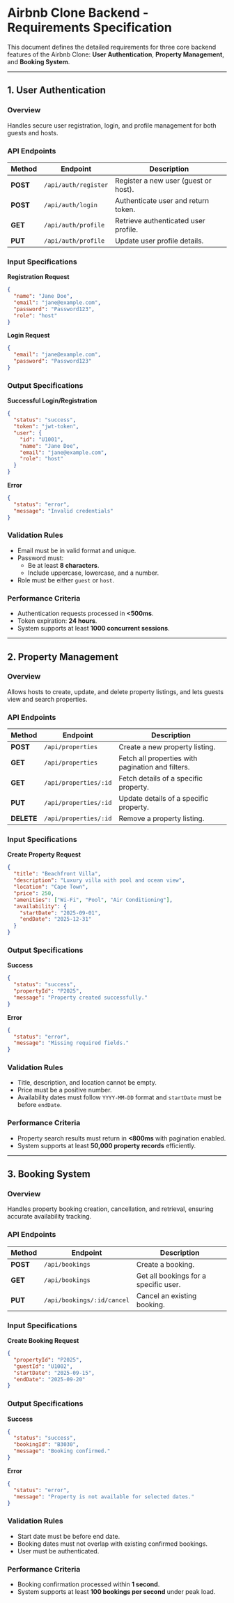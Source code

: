# Airbnb Clone Backend - Requirements Specification

This document defines the detailed requirements for three core backend features of the Airbnb Clone: **User Authentication**, **Property Management**, and **Booking System**.

---

## **1. User Authentication**

### **Overview**

Handles secure user registration, login, and profile management for both guests and hosts.

### **API Endpoints**

| Method   | Endpoint             | Description                          |
| -------- | -------------------- | ------------------------------------ |
| **POST** | `/api/auth/register` | Register a new user (guest or host). |
| **POST** | `/api/auth/login`    | Authenticate user and return token.  |
| **GET**  | `/api/auth/profile`  | Retrieve authenticated user profile. |
| **PUT**  | `/api/auth/profile`  | Update user profile details.         |

### **Input Specifications**

**Registration Request**

```json
{
  "name": "Jane Doe",
  "email": "jane@example.com",
  "password": "Password123",
  "role": "host"
}
```

**Login Request**

```json
{
  "email": "jane@example.com",
  "password": "Password123"
}
```

### **Output Specifications**

**Successful Login/Registration**

```json
{
  "status": "success",
  "token": "jwt-token",
  "user": {
    "id": "U1001",
    "name": "Jane Doe",
    "email": "jane@example.com",
    "role": "host"
  }
}
```

**Error**

```json
{
  "status": "error",
  "message": "Invalid credentials"
}
```

### **Validation Rules**

- Email must be in valid format and unique.
- Password must:
  - Be at least **8 characters**.
  - Include uppercase, lowercase, and a number.
- Role must be either `guest` or `host`.

### **Performance Criteria**

- Authentication requests processed in **<500ms**.
- Token expiration: **24 hours**.
- System supports at least **1000 concurrent sessions**.

---

## **2. Property Management**

### **Overview**

Allows hosts to create, update, and delete property listings, and lets guests view and search properties.

### **API Endpoints**

| Method     | Endpoint              | Description                                       |
| ---------- | --------------------- | ------------------------------------------------- |
| **POST**   | `/api/properties`     | Create a new property listing.                    |
| **GET**    | `/api/properties`     | Fetch all properties with pagination and filters. |
| **GET**    | `/api/properties/:id` | Fetch details of a specific property.             |
| **PUT**    | `/api/properties/:id` | Update details of a specific property.            |
| **DELETE** | `/api/properties/:id` | Remove a property listing.                        |

### **Input Specifications**

**Create Property Request**

```json
{
  "title": "Beachfront Villa",
  "description": "Luxury villa with pool and ocean view",
  "location": "Cape Town",
  "price": 250,
  "amenities": ["Wi-Fi", "Pool", "Air Conditioning"],
  "availability": {
    "startDate": "2025-09-01",
    "endDate": "2025-12-31"
  }
}
```

### **Output Specifications**

**Success**

```json
{
  "status": "success",
  "propertyId": "P2025",
  "message": "Property created successfully."
}
```

**Error**

```json
{
  "status": "error",
  "message": "Missing required fields."
}
```

### **Validation Rules**

- Title, description, and location cannot be empty.
- Price must be a positive number.
- Availability dates must follow `YYYY-MM-DD` format and `startDate` must be before `endDate`.

### **Performance Criteria**

- Property search results must return in **<800ms** with pagination enabled.
- System supports at least **50,000 property records** efficiently.

---

## **3. Booking System**

### **Overview**

Handles property booking creation, cancellation, and retrieval, ensuring accurate availability tracking.

### **API Endpoints**

| Method   | Endpoint                   | Description                           |
| -------- | -------------------------- | ------------------------------------- |
| **POST** | `/api/bookings`            | Create a booking.                     |
| **GET**  | `/api/bookings`            | Get all bookings for a specific user. |
| **PUT**  | `/api/bookings/:id/cancel` | Cancel an existing booking.           |

### **Input Specifications**

**Create Booking Request**

```json
{
  "propertyId": "P2025",
  "guestId": "U1002",
  "startDate": "2025-09-15",
  "endDate": "2025-09-20"
}
```

### **Output Specifications**

**Success**

```json
{
  "status": "success",
  "bookingId": "B3030",
  "message": "Booking confirmed."
}
```

**Error**

```json
{
  "status": "error",
  "message": "Property is not available for selected dates."
}
```

### **Validation Rules**

- Start date must be before end date.
- Booking dates must not overlap with existing confirmed bookings.
- User must be authenticated.

### **Performance Criteria**

- Booking confirmation processed within **1 second**.
- System supports at least **100 bookings per second** under peak load.
